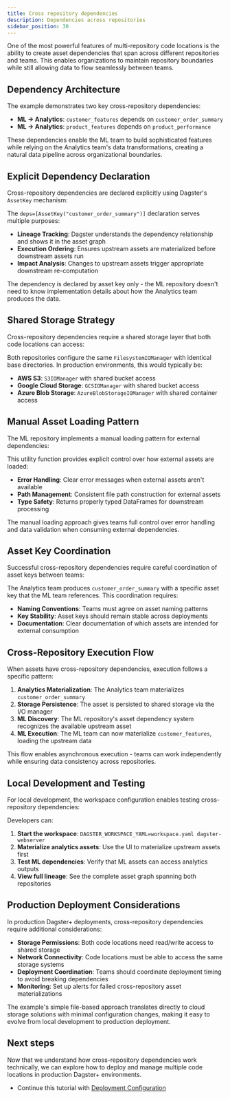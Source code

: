 ```yaml
---
title: Cross repository dependencies
description: Dependencies across repositories
sidebar_position: 30
---
```


One of the most powerful features of multi-repository code locations is the ability to create asset dependencies that span across different repositories and teams. This enables organizations to maintain repository boundaries while still allowing data to flow seamlessly between teams.

## Dependency Architecture

The example demonstrates two key cross-repository dependencies:

- **ML → Analytics**: `customer_features` depends on `customer_order_summary`
- **ML → Analytics**: `product_features` depends on `product_performance`

These dependencies enable the ML team to build sophisticated features while relying on the Analytics team's data transformations, creating a natural data pipeline across organizational boundaries.

## Explicit Dependency Declaration

Cross-repository dependencies are declared explicitly using Dagster's `AssetKey` mechanism:

<CodeExample
  path="docs_projects/project_multi_repo/repo-ml/src/ml_platform/defs/models/features.py"
  language="python"
  startAfter="start_cross_repo_dependency"
  endBefore="end_cross_repo_dependency"
  title="features.py - Cross-Repository Dependency Declaration"
/>

The `deps=[AssetKey("customer_order_summary")]` declaration serves multiple purposes:

- **Lineage Tracking**: Dagster understands the dependency relationship and shows it in the asset graph
- **Execution Ordering**: Ensures upstream assets are materialized before downstream assets run
- **Impact Analysis**: Changes to upstream assets trigger appropriate downstream re-computation

The dependency is declared by asset key only - the ML repository doesn't need to know implementation details about how the Analytics team produces the data.

## Shared Storage Strategy

Cross-repository dependencies require a shared storage layer that both code locations can access:

<CodeExample
  path="docs_projects/project_multi_repo/repo-analytics/src/analytics/definitions.py"
  language="python"
  startAfter="start_shared_io_manager"
  endBefore="end_shared_io_manager"
  title="definitions.py - Shared Storage Configuration"
/>

Both repositories configure the same `FilesystemIOManager` with identical base directories. In production environments, this would typically be:

- **AWS S3**: `S3IOManager` with shared bucket access
- **Google Cloud Storage**: `GCSIOManager` with shared bucket access
- **Azure Blob Storage**: `AzureBlobStorageIOManager` with shared container access

## Manual Asset Loading Pattern

The ML repository implements a manual loading pattern for external dependencies:

<CodeExample
  path="docs_projects/project_multi_repo/repo-ml/src/ml_platform/defs/models/features.py"
  language="python"
  startAfter="start_load_external_asset"
  endBefore="end_load_external_asset"
  title="features.py - External Asset Loading Utility"
/>

This utility function provides explicit control over how external assets are loaded:

- **Error Handling**: Clear error messages when external assets aren't available
- **Path Management**: Consistent file path construction for external assets
- **Type Safety**: Returns properly typed DataFrames for downstream processing

The manual loading approach gives teams full control over error handling and data validation when consuming external dependencies.

## Asset Key Coordination

Successful cross-repository dependencies require careful coordination of asset keys between teams:

<CodeExample
  path="docs_projects/project_multi_repo/repo-analytics/src/analytics/defs/analytics_models.py"
  language="python"
  startAfter="start_customer_order_summary"
  endBefore="end_customer_order_summary"
  title="analytics_models.py - Producer Asset Definition"
/>

The Analytics team produces `customer_order_summary` with a specific asset key that the ML team references. This coordination requires:

- **Naming Conventions**: Teams must agree on asset naming patterns
- **Key Stability**: Asset keys should remain stable across deployments
- **Documentation**: Clear documentation of which assets are intended for external consumption

## Cross-Repository Execution Flow

When assets have cross-repository dependencies, execution follows a specific pattern:

1. **Analytics Materialization**: The Analytics team materializes `customer_order_summary`
2. **Storage Persistence**: The asset is persisted to shared storage via the I/O manager
3. **ML Discovery**: The ML repository's asset dependency system recognizes the available upstream asset
4. **ML Execution**: The ML team can now materialize `customer_features`, loading the upstream data

This flow enables asynchronous execution - teams can work independently while ensuring data consistency across repositories.

## Local Development and Testing

For local development, the workspace configuration enables testing cross-repository dependencies:

<CodeExample
  path="docs_projects/project_multi_repo/workspace.yaml"
  language="yaml"
  startAfter="start_workspace_config"
  endBefore="end_workspace_config"
  title="workspace.yaml - Multi-Location Development"
/>

Developers can:

1. **Start the workspace**: `DAGSTER_WORKSPACE_YAML=workspace.yaml dagster-webserver`
2. **Materialize analytics assets**: Use the UI to materialize upstream assets first
3. **Test ML dependencies**: Verify that ML assets can access analytics outputs
4. **View full lineage**: See the complete asset graph spanning both repositories

## Production Deployment Considerations

In production Dagster+ deployments, cross-repository dependencies require additional considerations:

- **Storage Permissions**: Both code locations need read/write access to shared storage
- **Network Connectivity**: Code locations must be able to access the same storage systems
- **Deployment Coordination**: Teams should coordinate deployment timing to avoid breaking dependencies
- **Monitoring**: Set up alerts for failed cross-repository asset materializations

The example's simple file-based approach translates directly to cloud storage solutions with minimal configuration changes, making it easy to evolve from local development to production deployment.

## Next steps

Now that we understand how cross-repository dependencies work technically, we can explore how to deploy and manage multiple code locations in production Dagster+ environments.

- Continue this tutorial with [Deployment Configuration](/examples/full-pipelines/multi-repo/deployment)
